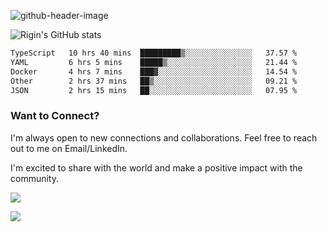 
![github-header-image](https://github.com/riginoommen/riginoommen/assets/3840244/889cae65-df55-4cda-86cc-bf21bf1f2e96)

![Rigin's GitHub stats](https://github-readme-stats.vercel.app/api?username=riginoommen\&show_icons=true\&show=reviews,discussions_started,discussions_answered,prs_merged,prs_merged_percentage)


<!--START_SECTION:waka-->

```txt
TypeScript   10 hrs 40 mins  █████████▒░░░░░░░░░░░░░░░   37.57 %
YAML         6 hrs 5 mins    █████▒░░░░░░░░░░░░░░░░░░░   21.44 %
Docker       4 hrs 7 mins    ███▓░░░░░░░░░░░░░░░░░░░░░   14.54 %
Other        2 hrs 37 mins   ██▒░░░░░░░░░░░░░░░░░░░░░░   09.21 %
JSON         2 hrs 15 mins   ██░░░░░░░░░░░░░░░░░░░░░░░   07.95 %
```

<!--END_SECTION:waka-->

### Want to Connect?

I'm always open to new connections and collaborations. Feel free to reach out to me on Email/LinkedIn.

I'm excited to share with the world and make a positive impact with the community.

![](https://komarev.com/ghpvc/?username=riginoommen)

![](https://hit.yhype.me/github/profile?user_id=3840244)

